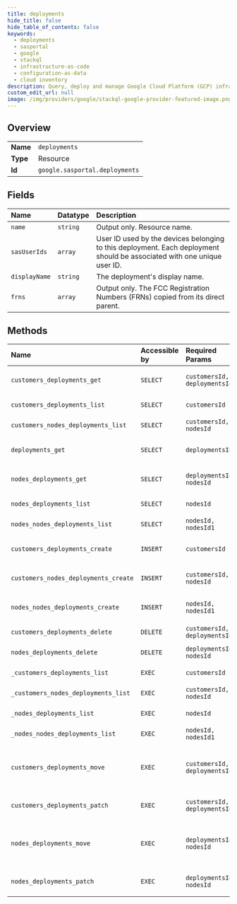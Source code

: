 ```yaml
---
title: deployments
hide_title: false
hide_table_of_contents: false
keywords:
  - deployments
  - sasportal
  - google    
  - stackql
  - infrastructure-as-code
  - configuration-as-data
  - cloud inventory
description: Query, deploy and manage Google Cloud Platform (GCP) infrastructure and resources using SQL
custom_edit_url: null
image: /img/providers/google/stackql-google-provider-featured-image.png
---
```

  
    

## Overview
<table><tbody>
<tr><td><b>Name</b></td><td><code>deployments</code></td></tr>
<tr><td><b>Type</b></td><td>Resource</td></tr>
<tr><td><b>Id</b></td><td><code>google.sasportal.deployments</code></td></tr>
</tbody></table>

## Fields
| Name | Datatype | Description |
|:-----|:---------|:------------|
| `name` | `string` | Output only. Resource name. |
| `sasUserIds` | `array` | User ID used by the devices belonging to this deployment. Each deployment should be associated with one unique user ID. |
| `displayName` | `string` | The deployment's display name. |
| `frns` | `array` | Output only. The FCC Registration Numbers (FRNs) copied from its direct parent. |
## Methods
| Name | Accessible by | Required Params | Description |
|:-----|:--------------|:----------------|:------------|
| `customers_deployments_get` | `SELECT` | `customersId, deploymentsId` | Returns a requested deployment. |
| `customers_deployments_list` | `SELECT` | `customersId` | Lists deployments. |
| `customers_nodes_deployments_list` | `SELECT` | `customersId, nodesId` | Lists deployments. |
| `deployments_get` | `SELECT` | `deploymentsId` | Returns a requested deployment. |
| `nodes_deployments_get` | `SELECT` | `deploymentsId, nodesId` | Returns a requested deployment. |
| `nodes_deployments_list` | `SELECT` | `nodesId` | Lists deployments. |
| `nodes_nodes_deployments_list` | `SELECT` | `nodesId, nodesId1` | Lists deployments. |
| `customers_deployments_create` | `INSERT` | `customersId` | Creates a new deployment. |
| `customers_nodes_deployments_create` | `INSERT` | `customersId, nodesId` | Creates a new deployment. |
| `nodes_nodes_deployments_create` | `INSERT` | `nodesId, nodesId1` | Creates a new deployment. |
| `customers_deployments_delete` | `DELETE` | `customersId, deploymentsId` | Deletes a deployment. |
| `nodes_deployments_delete` | `DELETE` | `deploymentsId, nodesId` | Deletes a deployment. |
| `_customers_deployments_list` | `EXEC` | `customersId` | Lists deployments. |
| `_customers_nodes_deployments_list` | `EXEC` | `customersId, nodesId` | Lists deployments. |
| `_nodes_deployments_list` | `EXEC` | `nodesId` | Lists deployments. |
| `_nodes_nodes_deployments_list` | `EXEC` | `nodesId, nodesId1` | Lists deployments. |
| `customers_deployments_move` | `EXEC` | `customersId, deploymentsId` | Moves a deployment under another node or customer. |
| `customers_deployments_patch` | `EXEC` | `customersId, deploymentsId` | Updates an existing deployment. |
| `nodes_deployments_move` | `EXEC` | `deploymentsId, nodesId` | Moves a deployment under another node or customer. |
| `nodes_deployments_patch` | `EXEC` | `deploymentsId, nodesId` | Updates an existing deployment. |
